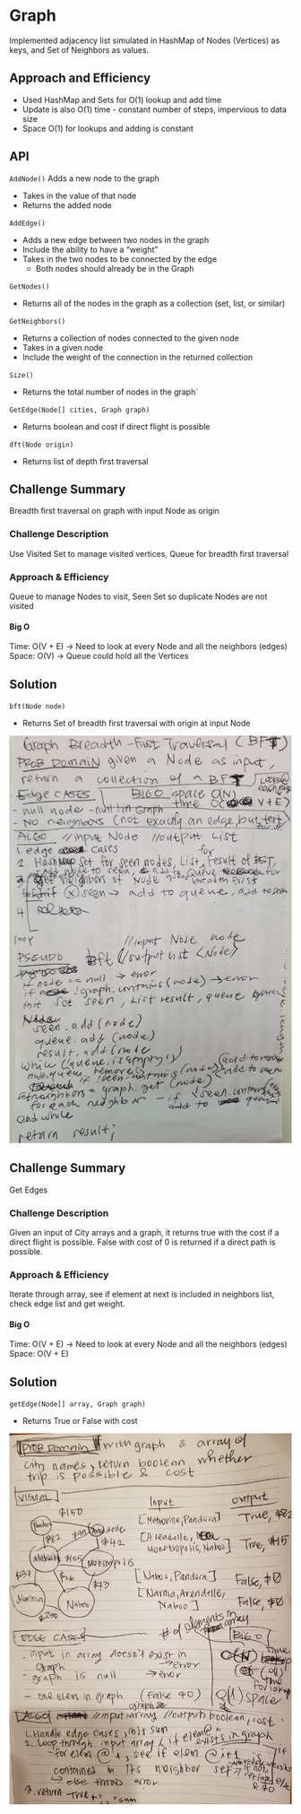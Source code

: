 # Graph
Implemented adjacency list simulated in HashMap of Nodes (Vertices) as keys, and Set of Neighbors as values.

## Approach and Efficiency
+ Used HashMap and Sets for O(1) lookup and add time
+ Update is also O(1) time - constant number of steps, impervious to data size
+ Space O(1) for lookups and adding is constant

## API

`AddNode()`
Adds a new node to the graph
+ Takes in the value of that node
+ Returns the added node

`AddEdge()`
+ Adds a new edge between two nodes in the graph
+ Include the ability to have a “weight”
+ Takes in the two nodes to be connected by the edge
    + Both nodes should already be in the Graph

`GetNodes()`
+ Returns all of the nodes in the graph as a collection (set, list, or similar)

`GetNeighbors()`
+ Returns a collection of nodes connected to the given node
+ Takes in a given node
+ Include the weight of the connection in the returned collection

`Size()`
+ Returns the total number of nodes in the graph`

`GetEdge(Node[] cities, Graph graph)`
+ Returns boolean and cost if direct flight is possible

`dft(Node origin)`
+ Returns list of depth first traversal

## Challenge Summary
<!-- Short summary or background information -->
Breadth first traversal on graph with input Node as origin

### Challenge Description
<!-- Description of the challenge -->
Use Visited Set to manage visited vertices, Queue for breadth first traversal

### Approach & Efficiency
<!-- What approach did you take? Why? What is the Big O space/time for this approach? -->
Queue to manage Nodes to visit, Seen Set so duplicate Nodes are not visited

#### Big O
Time: O(V + E) -> Need to look at every Node and all the neighbors (edges)
Space: O(V) -> Queue could hold all the Vertices

## Solution
<!-- Embedded whiteboard image -->
`bft(Node node)`
+ Returns Set of breadth first traversal with origin at input Node

![graph bst](../401-code-challenges/assets/graphbst.jpg)

## Challenge Summary
<!-- Short summary or background information -->
Get Edges

### Challenge Description
<!-- Description of the challenge -->
Given an input of City arrays and a graph, it returns true with the cost if a direct flight
is possible. False with cost of 0 is returned if a direct path is possible.

### Approach & Efficiency
<!-- What approach did you take? Why? What is the Big O space/time for this approach? -->
Iterate through array, see if element at next is included in neighbors list, check edge list and get weight.

#### Big O
Time: O(V + E) -> Need to look at every Node and all the neighbors (edges)
Space: O(V + E)

## Solution
<!-- Embedded whiteboard image -->
`getEdge(Node[] array, Graph graph)`
+ Returns True or False with cost

![graph bst](../401-code-challenges/assets/getEdge.jpg)